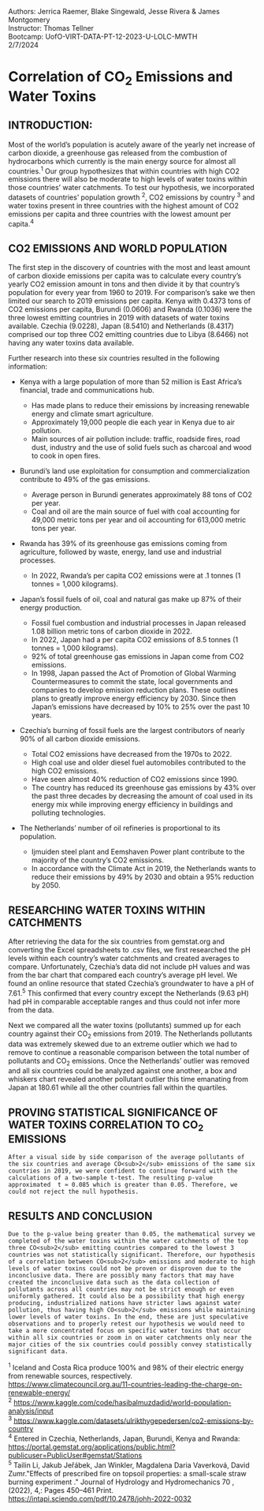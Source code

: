 Authors: Jerrica Raemer, Blake Singewald, Jesse Rivera & James Montgomery<br>
Instructor: Thomas Tellner<br>
Bootcamp: UofO-VIRT-DATA-PT-12-2023-U-LOLC-MWTH<br>
2/7/2024

# Correlation of CO<sub>2</sub> Emissions and Water Toxins

## INTRODUCTION:

  Most of the world’s population is acutely aware of the yearly net increase of carbon dioxide, a greenhouse gas released from the combustion of hydrocarbons which currently is the main energy source for almost all countries.<sup>1</sup> Our group hypothesizes that within countries with high CO2 emissions there will also be moderate to high levels of water toxins within those countries’ water catchments. To test our hypothesis, we incorporated datasets of countries’ population growth <sup>2</sup>, CO2 emissions by country <sup>3</sup> and water toxins present in three countries with the highest amount of CO2 emissions per capita and three countries with the lowest amount per capita.<sup>4</sup> 

## CO2 EMISSIONS AND WORLD POPULATION

  The first step in the discovery of countries with the most and least amount of carbon dioxide emissions per capita was to calculate every country’s yearly CO2 emission amount in tons and then divide it by that country’s population for every year from 1960 to 2019. For comparison’s sake we then limited our search to 2019 emissions per capita. Kenya with 0.4373 tons of CO2 emissions per capita, Burundi (0.0606) and Rwanda (0.1036) were the three lowest emitting countries in 2019 with datasets of water toxins available. Czechia (9.0228), Japan (8.5410) and Netherlands (8.4317) comprised our top three CO2 emitting countries due to Libya (8.6466) not having any water toxins data available.
  
Further research into these six countries resulted in the following information:

* Kenya with a large population of more than 52 million is East Africa’s financial, trade and communications hub.
  * Has made plans to reduce their emissions by increasing renewable energy and climate smart agriculture.
  * Approximately 19,000 people die each year in Kenya due to air pollution.
  * Main sources of air pollution include: traffic, roadside fires, road dust, industry and the use of solid fuels such as charcoal and wood to cook in open fires.

* Burundi’s land use exploitation for consumption and commercialization contribute to 49% of the gas emissions.
  * Average person in Burundi generates approximately 88 tons of CO2 per year.
  * Coal and oil are the main source of fuel with coal accounting for 49,000 metric tons per year and oil accounting for 613,000 metric tons per year.

* Rwanda has 39% of its greenhouse gas emissions coming from agriculture, followed by waste, energy, land use and industrial processes.
  * In 2022, Rwanda’s per capita CO2 emissions were at .1 tonnes (1 tonnes = 1,000 kilograms).

* Japan’s fossil fuels of oil, coal and natural gas make up 87% of their energy production.
  * Fossil fuel combustion and industrial processes in Japan released 1.08 billion metric tons of carbon dioxide in 2022. 
  * In 2022, Japan had a per capita CO2 emissions of 8.5 tonnes (1 tonnes = 1,000 kilograms).
  * 92% of total greenhouse gas emissions in Japan come from CO2 emissions.
  * In 1998, Japan passed the Act of Promotion of Global Warming Countermeasures to commit the state, local governments and companies to develop emission reduction plans. These outlines plans to greatly improve energy efficiency by 2030. Since then Japan’s emissions have decreased by 10% to 25% over the past 10 years.

* Czechia’s burning of fossil fuels are the largest contributors of nearly 90% of all carbon dioxide emissions.
  * Total CO2 emissions have decreased from the 1970s to 2022.
  * High coal use and older diesel fuel automobiles contributed to the high CO2 emissions.
  * Have seen almost 40% reduction of CO2 emissions since 1990.
  * The country has reduced its greenhouse gas emissions by 43% over the past three decades by decreasing the amount of coal used in its energy mix while improving energy efficiency in buildings and polluting technologies.

* The Netherlands’ number of oil refineries is proportional to its population.
  * Ijmuiden steel plant and Eemshaven Power plant contribute to the majority of the country’s CO2 emissions.
  * In accordance with the Climate Act in 2019, the Netherlands wants to reduce their emissions by 49% by 2030 and obtain a 95% reduction by 2050.

 ## RESEARCHING WATER TOXINS WITHIN CATCHMENTS
  After retrieving the data for the six countries from gemstat.org and converting the Excel spreadsheets to .csv files, we first researched the pH levels within each country’s water catchments and created averages to compare. Unfortunately, Czechia’s data did not include pH values and was from the bar chart that compared each country’s average pH level. We found an online resource that stated Czechia’s groundwater to have a pH of 7.61.<sup>5</sup> This confirmed that every country except the Netherlands (9.63 pH) had pH in comparable acceptable ranges and thus could not infer more from the data.
  
  Next we compared all the water toxins (pollutants) summed up for each country against their CO<sub>2</sub> emissions from 2019. The Netherlands pollutants data was extremely skewed due to an extreme outlier which we had to remove to continue a reasonable comparison between the total number of pollutants and CO<sub>2</sub> emissions. Once the Netherlands’ outlier was removed and all six countries could be analyzed against one another, a box and whiskers chart revealed another pollutant outlier this time emanating from Japan at 180.61 while all the other countries fall within the quartiles. 
## PROVING STATISTICAL SIGNIFICANCE OF WATER TOXINS CORRELATION TO CO<sub>2</sub> EMISSIONS
	After a visual side by side comparison of the average pollutants of the six countries and average CO<sub>2</sub> emissions of the same six countries in 2019, we were confident to continue forward with the calculations of a two-sample t-test. The resulting p-value approximated  t ≈ 0.085 which is greater than 0.05. Therefore, we could not reject the null hypothesis.
## RESULTS AND CONCLUSION
	Due to the p-value being greater than 0.05, the mathematical survey we completed of the water toxins within the water catchments of the top three CO<sub>2</sub> emitting countries compared to the lowest 3 countries was not statistically significant. Therefore, our hypothesis of a correlation between CO<sub>2</sub> emissions and moderate to high levels of water toxins could not be proven or disproven due to the inconclusive data. There are possibly many factors that may have created the inconclusive data such as the data collection of pollutants across all countries may not be strict enough or even uniformly gathered. It could also be a possibility that high energy producing, industrialized nations have stricter laws against water pollution, thus having high CO<sub>2</sub> emissions while maintaining lower levels of water toxins. In the end, these are just speculative observations and to properly retest our hypothesis we would need to take a more concentrated focus on specific water toxins that occur within all six countries or zoom in on water catchments only near the major cities of the six countries could possibly convey statistically significant data. 




<sup>1</sup> Iceland and Costa Rica produce 100% and 98% of their electric energy from renewable sources, respectively. https://www.climatecouncil.org.au/11-countries-leading-the-charge-on-renewable-energy/<br>
<sup>2</sup> https://www.kaggle.com/code/hasibalmuzdadid/world-population-analysis/input<br>
<sup>3</sup> https://www.kaggle.com/datasets/ulrikthygepedersen/co2-emissions-by-country<br>
<sup>4</sup> Entered in Czechia, Netherlands, Japan, Burundi, Kenya and Rwanda: https://portal.gemstat.org/applications/public.html?publicuser=PublicUser#gemstat/Stations<br>
<sup>5</sup> Tailin Li, Jakub Jeřábek, Jan Winkler, Magdalena Daria Vaverková, David Zumr."Effects of prescribed fire on topsoil properties: a small-scale straw burning experiment ." Journal of Hydrology and Hydromechanics 70 ,(2022), 4,: Pages 450–461 Print. https://intapi.sciendo.com/pdf/10.2478/johh-2022-0032<br>

